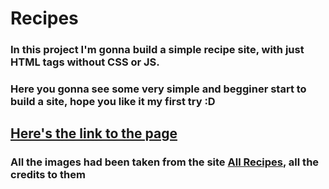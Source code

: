 # Recipes

### In this project I'm gonna build a simple recipe site, with just HTML tags without CSS or JS.

### Here you gonna see some very simple and begginer start to build a site, hope you like it my first try :D

## [Here's the link to the page](https://hygor0206.github.io/recipes/)

### All the images had been taken from the site <a href="https://www.allrecipes.com">All Recipes</a>, all the credits to them


